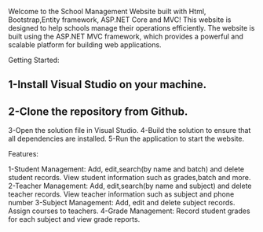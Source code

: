 Welcome to the School Management Website built with Html, Bootstrap,Entity framework, ASP.NET Core and MVC!
This website is designed to help schools manage their operations efficiently.
The website is built using the ASP.NET MVC framework, which provides a powerful and scalable platform for building web applications.

Getting Started:

<h2> 1-Install Visual Studio on your machine.</h2>
<h2> 2-Clone the repository from Github.</h2>
3-Open the solution file in Visual Studio.
4-Build the solution to ensure that all dependencies are installed.
5-Run the application to start the website.

Features:

1-Student Management: Add, edit,search(by name and batch) and delete student records. View student information such as 
 grades,batch and more.
2-Teacher Management: Add, edit,search(by name and subject) and delete teacher records. View teacher information such as subject and 
 phone number
3-Subject Management: Add, edit and delete subject records. Assign courses to teachers.
4-Grade Management: Record student grades for each subject and view grade reports.
